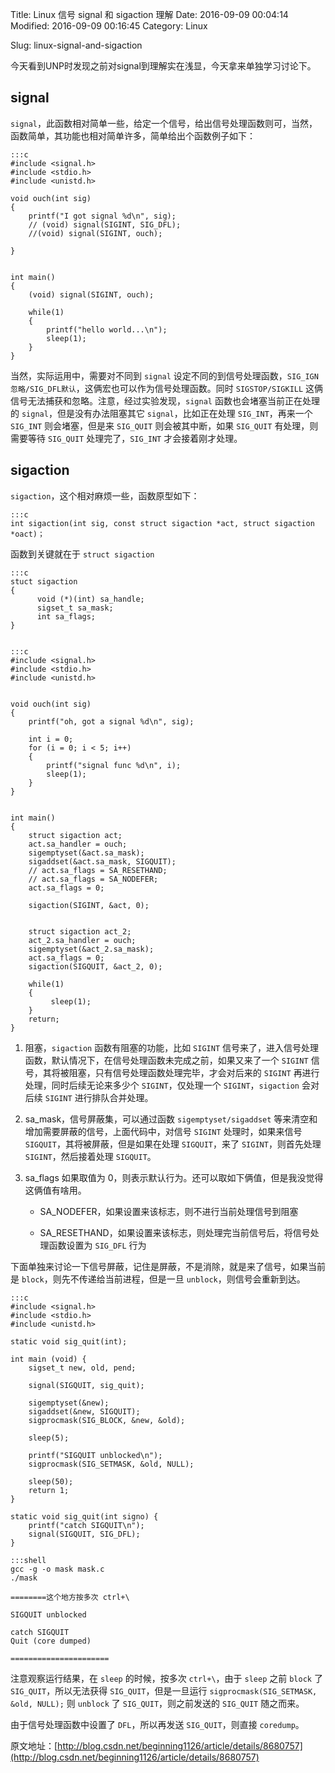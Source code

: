 Title: Linux 信号 signal 和 sigaction 理解
Date: 2016-09-09 00:04:14
Modified: 2016-09-09 00:16:45
Category: Linux
<!-- Tags: pelican, publishing -->
Slug: linux-signal-and-sigaction
<!-- Authors: Alexis Metaireau, Conan Doyle -->
<!-- Summary: Short version for index and feeds -->

今天看到UNP时发现之前对signal到理解实在浅显，今天拿来单独学习讨论下。

## signal
`signal`，此函数相对简单一些，给定一个信号，给出信号处理函数则可，当然，函数简单，其功能也相对简单许多，简单给出个函数例子如下：

    :::c
    #include <signal.h>  
    #include <stdio.h>  
    #include <unistd.h>  
      
    void ouch(int sig)  
    {  
        printf("I got signal %d\n", sig);  
        // (void) signal(SIGINT, SIG_DFL);  
        //(void) signal(SIGINT, ouch);  
      
    }  


    int main()  
    {  
        (void) signal(SIGINT, ouch);  
      
        while(1)  
        {  
            printf("hello world...\n");  
            sleep(1);  
        }  
    }

当然，实际运用中，需要对不同到 `signal` 设定不同的到信号处理函数，`SIG_IGN忽略/SIG_DFL默认`，这俩宏也可以作为信号处理函数。同时 `SIGSTOP/SIGKILL` 这俩信号无法捕获和忽略。注意，经过实验发现，`signal` 函数也会堵塞当前正在处理的 `signal`，但是没有办法阻塞其它 `signal`，比如正在处理 `SIG_INT`，再来一个 `SIG_INT` 则会堵塞，但是来 `SIG_QUIT` 则会被其中断，如果 `SIG_QUIT` 有处理，则需要等待 `SIG_QUIT` 处理完了，`SIG_INT` 才会接着刚才处理。

## sigaction
`sigaction`，这个相对麻烦一些，函数原型如下：

    :::c
    int sigaction(int sig, const struct sigaction *act, struct sigaction *oact)；

函数到关键就在于 `struct sigaction`

    :::c
    stuct sigaction  
    {  
          void (*)(int) sa_handle;  
          sigset_t sa_mask;  
          int sa_flags;  
    }  


    :::c
    #include <signal.h>  
    #include <stdio.h>  
    #include <unistd.h>  
      
      
    void ouch(int sig)  
    {  
        printf("oh, got a signal %d\n", sig);  
      
        int i = 0;  
        for (i = 0; i < 5; i++)  
        {  
            printf("signal func %d\n", i);  
            sleep(1);  
        }  
    }  
      
      
    int main()  
    {  
        struct sigaction act;  
        act.sa_handler = ouch;  
        sigemptyset(&act.sa_mask);  
        sigaddset(&act.sa_mask, SIGQUIT);  
        // act.sa_flags = SA_RESETHAND;  
        // act.sa_flags = SA_NODEFER;  
        act.sa_flags = 0;  
      
        sigaction(SIGINT, &act, 0);  
      
      
        struct sigaction act_2;  
        act_2.sa_handler = ouch;  
        sigemptyset(&act_2.sa_mask);  
        act.sa_flags = 0;  
        sigaction(SIGQUIT, &act_2, 0);  
      
        while(1)  
        {  
             sleep(1);  
        }  
        return;
    }  

1. 阻塞，`sigaction` 函数有阻塞的功能，比如 `SIGINT` 信号来了，进入信号处理函数，默认情况下，在信号处理函数未完成之前，如果又来了一个 `SIGINT` 信号，其将被阻塞，只有信号处理函数处理完毕，才会对后来的 `SIGINT` 再进行处理，同时后续无论来多少个 `SIGINT`，仅处理一个 `SIGINT`，`sigaction` 会对后续 `SIGINT` 进行排队合并处理。

2. sa_mask，信号屏蔽集，可以通过函数 `sigemptyset/sigaddset` 等来清空和增加需要屏蔽的信号，上面代码中，对信号 `SIGINT` 处理时，如果来信号 `SIGQUIT`，其将被屏蔽，但是如果在处理 `SIGQUIT`，来了 `SIGINT`，则首先处理 `SIGINT`，然后接着处理 `SIGQUIT`。

3. sa_flags 如果取值为 0，则表示默认行为。还可以取如下俩值，但是我没觉得这俩值有啥用。

    - SA_NODEFER，如果设置来该标志，则不进行当前处理信号到阻塞

    - SA_RESETHAND，如果设置来该标志，则处理完当前信号后，将信号处理函数设置为 `SIG_DFL` 行为

下面单独来讨论一下信号屏蔽，记住是屏蔽，不是消除，就是来了信号，如果当前是 `block`，则先不传递给当前进程，但是一旦 `unblock`，则信号会重新到达。

    :::c
    #include <signal.h>  
    #include <stdio.h>  
    #include <unistd.h>  

    static void sig_quit(int);  
      
    int main (void) {  
        sigset_t new, old, pend;  
          
        signal(SIGQUIT, sig_quit);  
      
        sigemptyset(&new);  
        sigaddset(&new, SIGQUIT);  
        sigprocmask(SIG_BLOCK, &new, &old);  
      
        sleep(5);  
      
        printf("SIGQUIT unblocked\n");  
        sigprocmask(SIG_SETMASK, &old, NULL);  
      
        sleep(50);  
        return 1;  
    }  
      
    static void sig_quit(int signo) {  
        printf("catch SIGQUIT\n");  
        signal(SIGQUIT, SIG_DFL);  
    }  

    :::shell
    gcc -g -o mask mask.c 
    ./mask

    ========这个地方按多次 ctrl+\

    SIGQUIT unblocked

    catch SIGQUIT
    Quit (core dumped)

    ======================

注意观察运行结果，在 `sleep` 的时候，按多次 `ctrl+\`，由于 `sleep` 之前 `block` 了 `SIG_QUIT`，所以无法获得 `SIG_QUIT`，但是一旦运行 `sigprocmask(SIG_SETMASK, &old, NULL);` 则 `unblock` 了 `SIG_QUIT`，则之前发送的 `SIG_QUIT` 随之而来。

由于信号处理函数中设置了 `DFL`，所以再发送 `SIG_QUIT`，则直接 `coredump`。

原文地址：[http://blog.csdn.net/beginning1126/article/details/8680757](http://blog.csdn.net/beginning1126/article/details/8680757)